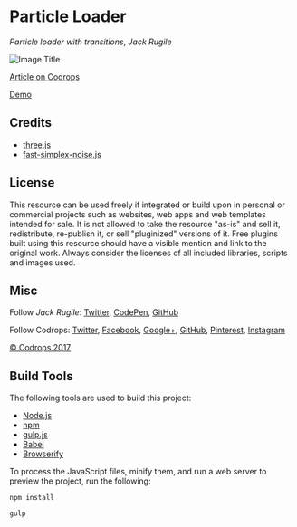 # Particle Loader

*Particle loader with transitions*, *Jack Rugile*

![Image Title](link)

[Article on Codrops]()

[Demo]()

## Credits

- [three.js](https://threejs.org/)
- [fast-simplex-noise.js](https://github.com/matthiasdv/fast-simplex-noise-js)

## License
This resource can be used freely if integrated or build upon in personal or commercial projects such as websites, web apps and web templates intended for sale. It is not allowed to take the resource "as-is" and sell it, redistribute, re-publish it, or sell "pluginized" versions of it. Free plugins built using this resource should have a visible mention and link to the original work. Always consider the licenses of all included libraries, scripts and images used.

## Misc

Follow *Jack Rugile*: [Twitter](https://www.twitter.com/jackrugile), [CodePen](https://codepen.io/jackrugile/), [GitHub](https://www.github.com/jackrugile)

Follow Codrops: [Twitter](http://www.twitter.com/codrops), [Facebook](http://www.facebook.com/codrops), [Google+](https://plus.google.com/101095823814290637419), [GitHub](https://github.com/codrops), [Pinterest](http://www.pinterest.com/codrops/), [Instagram](https://www.instagram.com/codropsss/)

[© Codrops 2017](http://www.codrops.com)

## Build Tools

The following tools are used to build this project:

- [Node.js](https://nodejs.org/en/)
- [npm](https://www.npmjs.com/)
- [gulp.js](https://gulpjs.com/)
- [Babel](https://babeljs.io/)
- [Browserify](http://browserify.org/)

To process the JavaScript files, minify them, and run a web server to preview the project, run the following:

`npm install`

`gulp`
